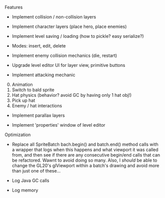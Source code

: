 Features

* Implement collision / non-collision layers

* Implement character layers (place hero, place enemies)

* Implement level saving / loading (how to pickle? easy serialize?)

* Modes: insert, edit, delete

* Implement enemy collision mechanics (die, restart)

* Upgrade level editor UI for layer view, primitive buttons

* Implement attacking mechanic

 0. Animation
 0. Switch to bald sprite
 0. Hat physics (behavior? avoid GC by having only 1 hat obj!)
 0. Pick up hat
 0. Enemy / hat interactions

* Implement parallax layers

* Implement 'properties' window of level editor

Optimization
* Replace all SpriteBatch bach.begin() and batch.end() method calls with a wrapper that logs when this happens and what viewport it was called from, and then see if there are any consecutive begin/end calls that can be refactored. Wawnt to avoid doing so many. Also, I *should* be able to change the GL20's glViewport within a batch's drawing and avoid more than just one of these...

* Log Java GC calls

* Log memory